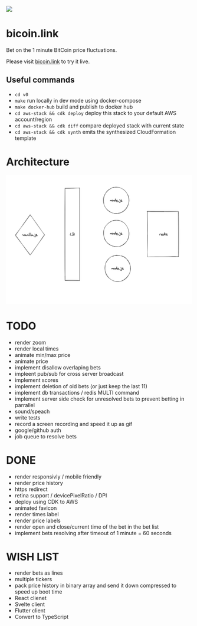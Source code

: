 ![](docs/screenshot.png)

# bicoin.link

Bet on the 1 minute BitCoin price fluctuations.

Please visit [bicoin.link](https://bicoin.link) to try it live.

## Useful commands

- `cd v0`
- `make` run locally in dev mode using docker-compose
- `make docker-hub` build and publish to docker hub
- `cd aws-stack && cdk deploy` deploy this stack to your default AWS account/region
- `cd aws-stack && cdk diff` compare deployed stack with current state
- `cd aws-stack && cdk synth` emits the synthesized CloudFormation template

# Architecture

![](docs/arch.png)

# TODO

- render zoom
- render local times
- animate min/max price
- animate price
- implement disallow overlaping bets
- impleent pub/sub for cross server broadcast
- implement scores
- implement deletion of old bets (or just keep the last 11)
- implement db transactions / redis MULTI command
- implement server side check for unresolved bets to prevent betting in parrallel
- sound/speach
- write tests
- record a screen recording and speed it up as gif
- google/github auth
- job queue to resolve bets

# DONE

- render responsivly / mobile friendly
- render price history
- https redirect
- retina support / devicePixelRatio / DPI
- deploy using CDK to AWS
- animated favicon
- render times label
- render price labels
- render open and close/current time of the bet in the bet list
- implement bets resolving after timeout of 1 minute = 60 seconds

# WISH LIST

- render bets as lines
- multiple tickers
- pack price history in binary array and send it down compressed to speed up boot time
- React clienet
- Svelte client
- Flutter client
- Convert to TypeScript
